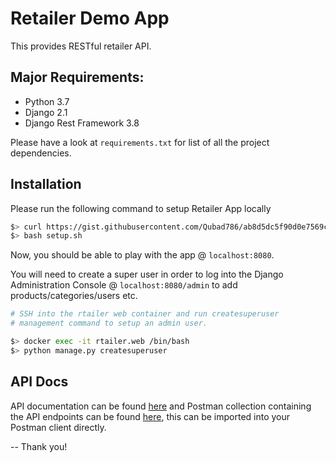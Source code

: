 # Retailer Demo App

This provides RESTful retailer API.

## Major Requirements:

- Python 3.7
- Django 2.1
- Django Rest Framework 3.8

Please have a look at `requirements.txt` for list of all the project dependencies.

## Installation

Please run the following command to setup Retailer App locally
```sh
$> curl https://gist.githubusercontent.com/Qubad786/ab8d5dc5f90d0e7569c290e05972ab0e/raw/432094369c2229a2768d3487d9f10f22217a4455/setup.sh > setup.sh
$> bash setup.sh
```

Now, you should be able to play with the app @ `localhost:8080`.

You will need to create a super user in order to log into the Django Administration Console @ `localhost:8080/admin` to add products/categories/users etc.
```sh
# SSH into the rtailer web container and run createsuperuser 
# management command to setup an admin user.

$> docker exec -it rtailer.web /bin/bash
$> python manage.py createsuperuser
```

## API Docs

API documentation can be found [here](https://documenter.getpostman.com/view/985924/RWaLwnnk) and Postman collection containing the API endpoints can be found [here](https://www.getpostman.com/collections/144654fe5193f6e55cbb), this can be imported into your Postman client directly.


--
Thank you!